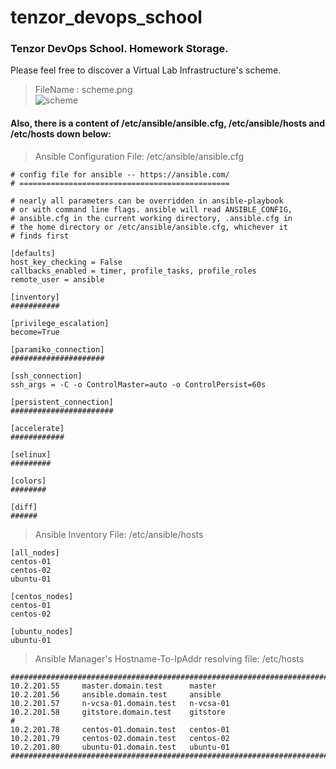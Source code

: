 # tenzor_devops_school
### Tenzor DevOps School. Homework Storage.
Please feel free to discover a Virtual Lab Infrastructure's scheme.
> FileName : scheme.png <br />
![scheme](https://user-images.githubusercontent.com/33868527/155518559-e33facfa-097a-425f-84f8-eae612af975b.png)

#### Also, there is a content of /etc/ansible/ansible.cfg, /etc/ansible/hosts and /etc/hosts down below:
> Ansible Configuration File: /etc/ansible/ansible.cfg
```
# config file for ansible -- https://ansible.com/
# ===============================================

# nearly all parameters can be overridden in ansible-playbook  
# or with command line flags. ansible will read ANSIBLE_CONFIG,
# ansible.cfg in the current working directory, .ansible.cfg in
# the home directory or /etc/ansible/ansible.cfg, whichever it 
# finds first

[defaults]
host_key_checking = False
callbacks_enabled = timer, profile_tasks, profile_roles        
remote_user = ansible

[inventory]
###########

[privilege_escalation]
become=True

[paramiko_connection]
#####################

[ssh_connection]
ssh_args = -C -o ControlMaster=auto -o ControlPersist=60s      

[persistent_connection]
#######################

[accelerate]
############

[selinux]
#########

[colors]
########

[diff]
######

```
> Ansible Inventory File: /etc/ansible/hosts
```
[all_nodes]
centos-01
centos-02
ubuntu-01

[centos_nodes]       
centos-01
centos-02

[ubuntu_nodes]       
ubuntu-01
```
> Ansible Manager's Hostname-To-IpAddr resolving file: /etc/hosts
```
##############################################################################
10.2.201.55     master.domain.test      master
10.2.201.56     ansible.domain.test     ansible
10.2.201.57     n-vcsa-01.domain.test   n-vcsa-01
10.2.201.58     gitstore.domain.test    gitstore
#
10.2.201.78     centos-01.domain.test   centos-01
10.2.201.79     centos-02.domain.test   centos-02
10.2.201.80     ubuntu-01.domain.test   ubuntu-01
##############################################################################
```
